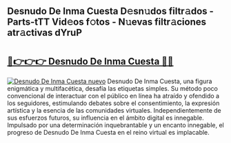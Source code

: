 ## Desnudo De Inma Cuesta D𝚎sn𝚞dos filtr𝚊dos - Parts-tTT Vid𝚎os f𝚘tos - N𝚞evas filtr𝚊ciones atr𝚊ctivas dYruP

# <h2><a href="http://mbc3kpb.tromn.icu/?c=Desnudo+De+Inma+Cuesta">🔗👉👉👉 Desnudo De Inma Cuesta 🔗🔗</a></h2>

[![Desnudo De Inma Cuesta nuevo](https://i.imgur.com/pEAQMta.gif)](http://mbc3kpb.tromn.icu/?c=Desnudo+De+Inma+Cuesta)
Desnudo De Inma Cuesta, una figura enigmática y multifacética, desafía las etiquetas simples. Su método poco convencional de interactuar con el público en línea ha atraído y ofendido a los seguidores, estimulando debates sobre el consentimiento, la expresión artística y la esencia de las comunidades virtuales. Independientemente de sus esfuerzos futuros, su influencia en el ámbito digital es innegable. Impulsado por una determinación inquebrantable y un encanto innegable, el progreso de Desnudo De Inma Cuesta en el reino virtual es implacable.
